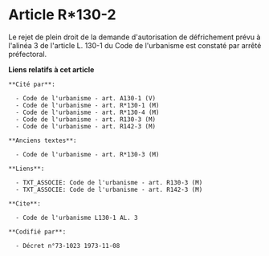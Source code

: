 # Article R*130-2

Le rejet de plein droit de la demande d'autorisation de défrichement prévu à l'alinéa 3 de l'article L. 130-1 du Code de
l'urbanisme est constaté par arrêté préfectoral.

**Liens relatifs à cet article**

	**Cité par**:

	  - Code de l'urbanisme - art. A130-1 (V)
	  - Code de l'urbanisme - art. R*130-1 (M)
	  - Code de l'urbanisme - art. R*130-4 (M)
	  - Code de l'urbanisme - art. R130-3 (M)
	  - Code de l'urbanisme - art. R142-3 (M)

	**Anciens textes**:

	  - Code de l'urbanisme - art. R*130-3 (M)

	**Liens**:

	  - TXT_ASSOCIE: Code de l'urbanisme - art. R130-3 (M)
	  - TXT_ASSOCIE: Code de l'urbanisme - art. R142-3 (M)

	**Cite**:

	  - Code de l'urbanisme L130-1 AL. 3

	**Codifié par**:

	  - Décret n°73-1023 1973-11-08
